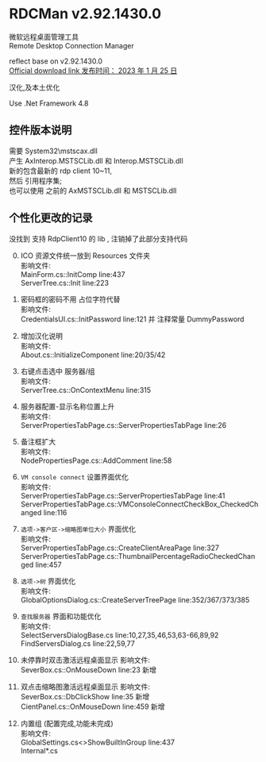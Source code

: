 # RDCMan v2.92.1430.0  
微软远程桌面管理工具  
Remote Desktop Connection Manager  

reflect base on v2.92.1430.0  
[Official download link 发布时间： 2023 年 1 月 25 日](https://docs.microsoft.com/zh-cn/sysinternals/downloads/rdcman)  

汉化,及本土优化  

Use .Net Framework 4.8  

## 控件版本说明  
需要 System32\mstscax.dll  
产生 AxInterop.MSTSCLib.dll 和 Interop.MSTSCLib.dll  
新的包含最新的 rdp client 10~11,  
然后 引用程序集;  
也可以使用 之前的 AxMSTSCLib.dll 和 MSTSCLib.dll  


## 个性化更改的记录  
  没找到 支持 RdpClient10 的 lib , 注销掉了此部分支持代码
  
0. ICO 资源文件统一放到 Resources 文件夹  
影响文件:  
  MainForm.cs::InitComp    line:437  
  ServerTree.cs::Init    line:223  
  
1. 密码框的密码不用 占位字符代替  
影响文件:  
  CredentialsUI.cs::InitPassword     line:121    并 注释常量 DummyPassword  
  
2. 增加汉化说明  
影响文件:  
  About.cs::InitializeComponent    line:20/35/42  

3. 右键点击选中 服务器/组  
影响文件:  
  ServerTree.cs::OnContextMenu    line:315  
  
4. 服务器配置-显示名称位置上升  
影响文件:  
  ServerPropertiesTabPage.cs::ServerPropertiesTabPage    line:26  
  
5. 备注框扩大  
影响文件:  
  NodePropertiesPage.cs::AddComment    line:58  
  
6. `VM console connect` 设置界面优化  
影响文件:  
  ServerPropertiesTabPage.cs::ServerPropertiesTabPage    line:41  
  ServerPropertiesTabPage.cs::VMConsoleConnectCheckBox_CheckedChanged    line:116  
  
7. `选项->客户区->缩略图单位大小` 界面优化  
影响文件:  
  ServerPropertiesTabPage.cs::CreateClientAreaPage    line:327  
  ServerPropertiesTabPage.cs::ThumbnailPercentageRadioCheckedChanged    line:457  
  
7. `选项->树` 界面优化  
影响文件:  
  GlobalOptionsDialog.cs::CreateServerTreePage    line:352/367/373/385  
  
8. `查找服务器` 界面和功能优化  
影响文件:  
  SelectServersDialogBase.cs     line:10,27,35,46,53,63-66,89,92  
  FindServersDialog.cs           line:22,59,77  
  
9. 未停靠时双击激活远程桌面显示
影响文件:  
  SeverBox.cs::OnMouseDown       line:23    新增  
  
10. 双点击缩略图激活远程桌面显示
影响文件:  
  SeverBox.cs::DbClickShow       line:35    新增  
  CientPanel.cs::OnMouseDown    line:459   新增  
  
  
  
999. 内置组  (配置完成,功能未完成)  
影响文件:  
  GlobalSettings.cs<>ShowBuiltInGroup    line:437  
  Internal\*.cs  


